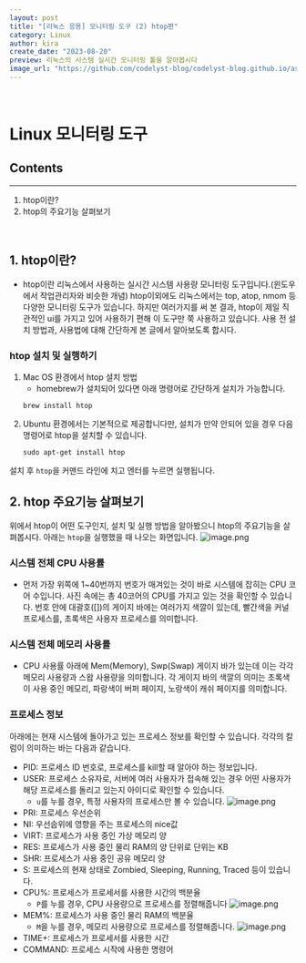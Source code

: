```yaml
---
layout: post
title: "[리눅스 응용] 모니터링 도구 (2) htop편"
category: Linux
author: kira
create_date: "2023-08-20"
preview: 리눅스의 시스템 실시간 모니터링 툴을 알아봅시다
image_url: "https://github.com/codelyst-blog/codelyst-blog.github.io/assets/54790133/fd05c282-cfda-4545-a600-486910eb33fd"
---
```


<br> 

# Linux 모니터링 도구

## Contents
-----
1. htop이란?
2. htop의 주요기능 살펴보기

<br> 

## 1. htop이란?
- htop이란 리눅스에서 사용하는 실시간 시스템 사용량 모니터링 도구입니다.(윈도우에서 작업관리자와 비슷한 개념) htop이외에도 리눅스에서는 top, atop, nmom 등 다양한 모니터링 도구가 있습니다. 하지만 여러가지를 써 본 결과, htop이 제일 직관적인 ui를 가지고 있어 사용하기 편해 이 도구만 쭉 사용하고 있습니다. 사용 전 설치 방법과, 사용법에 대해 간단하게 본 글에서 알아보도록 합시다.

### htop 설치 및 실행하기
1. Mac OS 환경에서 htop 설치 방법
    - homebrew가 설치되어 있다면 아래 명령어로 간단하게 설치가 가능합니다.
    ```
    brew install htop
    ```
2. Ubuntu 환경에서는 기본적으로 제공합니다만, 설치가 만약 안되어 있을 경우 다음 명령어로 htop을 설치할 수 있습니다.
    ```
    sudo apt-get install htop
    ```
설치 후 `htop`을 커맨드 라인에 치고 엔터를 누르면 실행됩니다.
    

## 2. htop 주요기능 살펴보기
위에서 htop이 어떤 도구인지, 설치 및 실행 방법을 알아봤으니 htop의 주요기능을 살펴봅시다. 아래는 `htop`을 실행했을 때 나오는 화면입니다.
![image.png](https://github.com/codelyst-blog/codelyst-blog.github.io/assets/54790133/86110d44-bfe4-4655-833c-fbe121ecf1c7)

### 시스템 전체 CPU 사용률
- 먼저 가장 위쪽에 1~40번까지 번호가 매겨있는 것이 바로 시스템에 잡히는 CPU 코어 수입니다. 사진 속에는 총 40코어의 CPU를 가지고 있는 것을 확인할 수 있습니다. 번호 안에 대괄호([])의 게이지 바에는 여러가지 색깔이 있는데, 빨간색을 커널 프로세스를, 초록색은 사용자 프로세스를 의미합니다.

### 시스템 전체 메모리 사용률
- CPU 사용률 아래에 Mem(Memory), Swp(Swap) 게이지 바가 있는데 이는 각각 메모리 사용량과 스왑 사용량을 의미합니다. 각 게이지 바의 색깔의 의미는 초록색이 사용 중인 메모리, 파랑색이 버퍼 페이지, 노랑색이 캐쉬 페이지를 의미합니다.

### 프로세스 정보
아래에는 현재 시스템에 돌아가고 있는 프로세스 정보를 확인할 수 있습니다. 각각의 칼럼이 의미하는 바는 다음과 같습니다.
- PID: 프로세스 ID 번호로, 프로세스를 kill할 때 알아야 하는 정보입니다.
- USER: 프로세스 소유자로, 서버에 여러 사용자가 접속해 있는 경우 어떤 사용자가 해당 프로세스를 돌리고 있는지 아이디로 확인할 수 있습니다.
    - `u`를 누를 경우, 특정 사용자의 프로세스만 볼 수 있습니다.
        ![image.png](https://github.com/codelyst-blog/codelyst-blog.github.io/assets/54790133/4589167f-f3f0-49c9-ac50-5bea6c9fea87)
- PRI: 프로세스 우선순위
- NI: 우선숩위에 영향을 주는 프로세스의 nice값
- VIRT: 프로세스가 사용 중인 가상 메모리 양
- RES: 프로세스가 사용 중인 물리 RAM의 양 단위로 단위는 KB
- SHR: 프로세스가 사용 중인 공유 메모리 양
- S: 프로세스의 현재 상태로 Zombied, Sleeping, Running, Traced 등이 있습니다.
- CPU%: 프로세스가 프로세서를 사용한 시간의 백분율
    - `P`를 누를 경우, CPU 사용량으로 프로세스를 정렬해줍니다
        ![image.png](https://github.com/codelyst-blog/codelyst-blog.github.io/assets/54790133/815405ef-a504-46f6-993c-462650b98832)
- MEM%: 프로세스가 사용 중인 물리 RAM의 백분율
    - `M`을 누를 경우, 메모리 사용량으로 프로세스를 정렬해줍니다.
        ![image.png](https://github.com/codelyst-blog/codelyst-blog.github.io/assets/54790133/578af0a8-db52-4eab-a5c6-b154fb5ccf99)
- TIME+: 프로세스가 프로세서를 사용한 시간
- COMMAND: 프로세스 시작에 사용한 명령어
